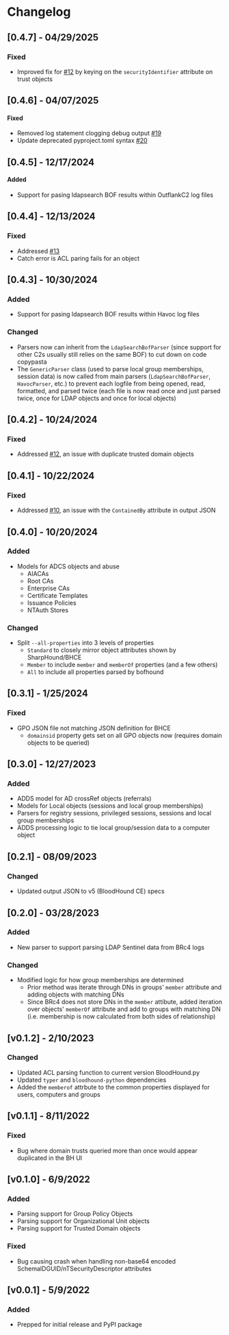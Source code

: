 # Changelog
## [0.4.7] - 04/29/2025
### Fixed
- Improved fix for [#12](https://github.com/coffeegist/bofhound/issues/12) by keying on the `securityIdentifier` attribute on trust objects

## [0.4.6] - 04/07/2025
#### Fixed
- Removed log statement clogging debug output [#19](https://github.com/coffeegist/bofhound/issues/19) 
- Update deprecated pyproject.toml syntax [#20](https://github.com/coffeegist/bofhound/issues/20) 

## [0.4.5] - 12/17/2024
#### Added
- Support for pasing ldapsearch BOF results within OutflankC2 log files

## [0.4.4] - 12/13/2024
### Fixed
- Addressed [#13](https://github.com/coffeegist/bofhound/issues/13)
- Catch error is ACL paring fails for an object 

## [0.4.3] - 10/30/2024
### Added
- Support for pasing ldapsearch BOF results within Havoc log files

### Changed
- Parsers now can inherit from the `LdapSearchBofParser` (since support for other C2s usually still relies on the same BOF) to cut down on code copypasta
- The `GenericParser` class (used to parse local group memberships, session data) is now called from main parsers (`LdapSearchBofParser`, `HavocParser`, etc.) to prevent each logfile from being opened, read, formatted, and parsed twice (each file is now read once and just parsed twice, once for LDAP objects and once for local objects)

## [0.4.2] - 10/24/2024
### Fixed
- Addressed [#12](https://github.com/coffeegist/bofhound/issues/12), an issue with duplicate trusted domain objects

## [0.4.1] - 10/22/2024
### Fixed
- Addressed [#10](https://github.com/coffeegist/bofhound/issues/10), an issue with the `ContainedBy` attribute in output JSON

## [0.4.0] - 10/20/2024
### Added
- Models for ADCS objects and abuse
    - AIACAs
    - Root CAs
    - Enterprise CAs
    - Certificate Templates
    - Issuance Policies
    - NTAuth Stores

### Changed
- Split `--all-properties` into 3 levels of properties
    - `Standard` to closely mirror object attributes shown by SharpHound/BHCE
    - `Member` to include `member` and `memberOf` properties (and a few others)
    - `All` to include all properties parsed by bofhound

## [0.3.1] - 1/25/2024
### Fixed
- GPO JSON file not matching JSON definition for BHCE
    - `domainsid` property gets set on all GPO objects now (requires domain objects to be queried)

## [0.3.0] - 12/27/2023
### Added
- ADDS model for AD crossRef objects (referrals)
- Models for Local objects (sessions and local group memberships) 
- Parsers for registry sessions, privileged sessions, sessions and local group memberships
- ADDS processing logic to tie local group/session data to a computer object

## [0.2.1] - 08/09/2023
### Changed
- Updated output JSON to v5 (BloodHound CE) specs

## [0.2.0] - 03/28/2023
### Added
- New parser to support parsing LDAP Sentinel data from BRc4 logs

### Changed
- Modified logic for how group memberships are determined
    - Prior method was iterate through DNs in groups' `member` attribute and adding objects with matching DNs
    - Since BRc4 does not store DNs in the `member` attibute, added iteration over objects' `memberOf` attribute and add to groups with matching DN (i.e. membership is now calculated from both sides of relationship)

## [v0.1.2] - 2/10/2023
### Changed
- Updated ACL parsing function to current version BloodHound.py
- Updated `typer` and `bloodhound-python` dependencies
- Added the `memberof` attrbute to the common properties displayed for users, computers and groups

## [v0.1.1] - 8/11/2022
### Fixed
- Bug where domain trusts queried more than once would appear duplicated in the BH UI

## [v0.1.0] - 6/9/2022
### Added
- Parsing support for Group Policy Objects
- Parsing support for Organizational Unit objects
- Parsing support for Trusted Domain objects

### Fixed
- Bug causing crash when handling non-base64 encoded SchemaIDGUID/nTSecurityDescriptor attributes

## [v0.0.1] - 5/9/2022
### Added
- Prepped for initial release and PyPI package

